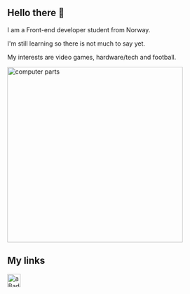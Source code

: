 ## Hello there 👋

I am a Front-end developer student from Norway.

I'm still learning so there is not much to say yet.

My interests are video games, hardware/tech and football.

<img src="https://th.bing.com/th/id/OIG.8gaVF3flTv4YlNARn1dH?pid=ImgGn" alt="computer parts" width=400 />

## My links

<a href="https://www.linkedin.com/in/aleksander-engen-5608b5115/">
  <img align="left" alt="aBadMan91's Twitter" width="30px" src="https://raw.githubusercontent.com/peterthehan/peterthehan/master/assets/linkedin.svg" />
</a>

<!--
**aBadMan91/aBadMan91** is a ✨ _special_ ✨ repository because its `README.md` (this file) appears on your GitHub profile.

Here are some ideas to get you started:

- 🔭 I’m currently working on ...
- 🌱 I’m currently learning ...
- 👯 I’m looking to collaborate on ...
- 🤔 I’m looking for help with ...
- 💬 Ask me about ...
- 📫 How to reach me: ...
- 😄 Pronouns: ...
- ⚡ Fun fact: ...
-->
